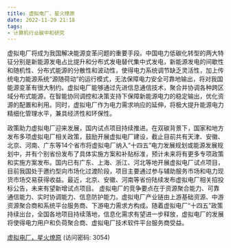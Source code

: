 ```yaml
---
title: 虚拟电厂，星火燎原
date: 2022-11-29 21:18
tags:
- 计算机行业碳中和研究
---
```

虚拟电厂将成为我国解决能源变革问题的重要手段。中国电力低碳化转型的两大特征分别是新能源发电占比提升和分布式发电替代集中式发电，新能源发电的间歇性和随机性、分布式能源的分散性和波动性，使得电力系统调节缺乏灵活性，加上传统电力能源系统“源随荷动”的运行模式，无法保障电力安全可靠地输出，将对我国能源变革有很大制约。虚拟电厂能够通过先进信息通信技术，聚合并协调各种跨区域分布式能源，在智能协同调控和决策支持下保障新能源电力的稳定输出，优化资源的配置和利用。同时，虚拟电厂作为电力需求响应的延伸，将极大提升能源电力精细化管理水平，兼具经济性和环保性。
<!-- more -->
政策助力虚拟电厂迎来发展，国内试点项目持续推进。在双碳背景下，国家和地方发布多项虚拟电厂相关政策，鼓励开展虚拟电厂建设，截止目前共有天津、安徽、北京、河南、广东等14个省市将虚拟电厂纳入“十四五”电力发展规划或能源发展规划中，并有个别省份发布了具体实施方案和补贴标准，预计未来将有更多专项政策和实施方案发布。国内已有广东、上海、浙江、河北等地开展虚拟电厂试点项目，目前我国处于邀约型向市场化过渡阶段，项目主要通过参与辅助服务市场和电力现货市场交易获得收益。最近，北京、安徽、河南等省份陆续发布虚拟电厂相关招投标公告，未来有望新增试点项目。
虚拟电厂的竞争要点在于资源聚合能力、可靠通信能力、实时协调能力、信息防护能力。虚拟电厂产业链由上游基础资源、中游资源聚合商和系统平台服务商、下游电力需求方构成。随着虚拟电厂“十四五”政策持续出台，全国各地项目持续落地，信息化需求有望进一步释放，虚拟电厂的发展将使得电力用户和负荷聚合商、虚拟电厂技术软件平台服务商受益。

[虚拟电厂，星火燎原](https://url12.ctfile.com/f/3948612-735789853-15b1fa?p=3054)
(访问密码: 3054)


